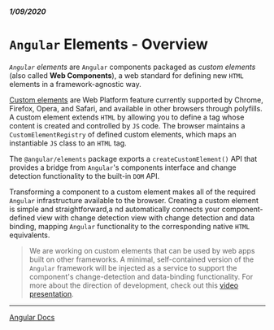 ##### 1/09/2020
# `Angular` Elements - Overview
_`Angular` elements_ are `Angular` components packaged as _custom elements_ (also called **Web Components**), a web standard for defining new `HTML` elements in a framework-agnostic way.

[Custom elements](https://developer.mozilla.org/en-US/docs/Web/Web_Components/Using_custom_elements) are Web Platform feature currently supported by Chrome, Firefox, Opera, and Safari, and available in other browsers through polyfills.  A custom element extends `HTML` by allowing you to define a tag whose content is created and controlled by `JS` code.  The browser maintains a `CustomElementRegistry` of defined custom elements, which maps an instantiable `JS` class to an `HTML` tag.

The `@angular/elements` package exports a `createCustomElement()` API that provides a bridge from `Angular`'s components interface and change detection functionality to the built-in `DOM` API.

Transforming a component to a custom element makes all of the required `Angular` infrastructure available to the browser.  Creating a custom element is simple and straightforward,a nd automatically connects your component-defined view with change detection view with change detection and data binding, mapping `Angular` functionality to the corresponding native `HTML` equivalents.

  > We are working on custom elements that can be used by web apps built on other frameworks.  A minimal, self-contained version of the `Angular` framework will be injected as a service to support the component's change-detection and data-binding functionality.  For more about the direction of development, check out this [video presentation](https://www.youtube.com/watch?v=Z1gLFPLVJjY&t=4s).


---

[Angular Docs](https://angular.io/guide/elements)